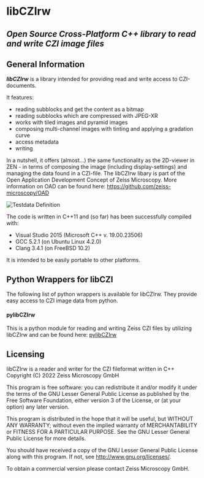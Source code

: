 # libCZIrw
***Open Source Cross-Platform C++ library to read and write CZI image files***
---------------------------------------------------------------------

## General Information
 
***libCZIrw*** is a library intended for providing read and write access to CZI-documents.

It features:

* reading subblocks and get the content as a bitmap
* reading subblocks which are compressed with JPEG-XR
* works with tiled images and pyramid images
* composing multi-channel images with tinting and applying a gradation curve
* access metadata
* writing

In a nutshell, it offers (almost...) the same functionality as the 2D-viewer in ZEN - in terms of composing the image (including display-settings) and managing the data found in a CZI-file. The libCZIrw libary is part of the Open Application Development Concept of Zeiss Microscopy. More information on OAD can be found here: https://github.com/zeiss-microscopy/OAD

![Testdata Definition](images/czi_github.png)

The code is written in C++11 and (so far) has been successfully compiled with:

* Visual Studio 2015 (Microsoft C++ v. 19.00.23506)
* GCC 5.2.1 (on Ubuntu Linux 4.2.0)
* Clang 3.4.1 (on FreeBSD 10.2)

It is intended to be easily portable to other platforms.

## Python Wrappers for libCZI

The following list of python wrappers is available for libCZIrw. They provide easy access to CZI image data from python.

#### pylibCZIrw

This is a python module for reading and writing Zeiss CZI files by utilizing libCZIrw and can be found here: [pylibCZIrw](https://pypi.org/project/pylibczirw/)

## Licensing
libCZIrw is a reader and writer for the CZI fileformat written in C++
Copyright (C) 2022  Zeiss Microscopy GmbH

This program is free software: you can redistribute it and/or modify
it under the terms of the GNU Lesser General Public License as published by
the Free Software Foundation, either version 3 of the License, or
(at your option) any later version.

This program is distributed in the hope that it will be useful,
but WITHOUT ANY WARRANTY; without even the implied warranty of
MERCHANTABILITY or FITNESS FOR A PARTICULAR PURPOSE.  See the
GNU Lesser General Public License for more details.

You should have received a copy of the GNU Lesser General Public License
along with this program.  If not, see <http://www.gnu.org/licenses/>.

To obtain a commercial version please contact Zeiss Microscopy GmbH.
